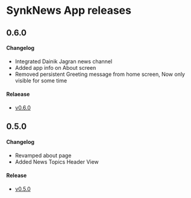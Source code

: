 # SynkNews App releases

## 0.6.0
#### Changelog
- Integrated Dainik Jagran news channel
- Added app info on About screen
- Removed persistent Greeting message from home screen, Now only visible for some time

#### Relaease
- [v0.6.0](https://github.com/bytesynk/SynkNews/blob/master/SynkNews-v0.6.0.apk)


## 0.5.0
#### Changelog
- Revamped about page
- Added News Topics Header View

#### Release
- [v0.5.0](https://github.com/bytesynk/SynkNews/blob/master/SynkNews-v0.5.0.apk)
